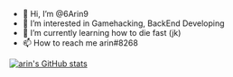 - 👋 Hi, I’m @6Arin9
- 👀 I’m interested in Gamehacking, BackEnd Developing
- 🌱 I’m currently learning how to die fast (jk)
- 📫 How to reach me arin#8268

[![arin's GitHub stats](https://github-readme-stats.vercel.app/api?username=6Arin9)](https://github.com/anuraghazra/github-readme-stats)
